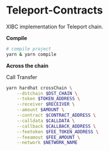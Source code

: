 # Teleport-Contracts

XIBC implementation for Teleport chain.

**Compile**

```bash
# compile project
yarn & yarn compile
```

**Across the chain**

Call Transfer

```bash
yarn hardhat crossChain \
    --dstchain $DST_CHAIN \
    --token $TOKEN_ADDRESS \
    --receiver $RECEIVER \
    --amount $AMOUNT \
    --contract $CONTRACT_ADDRESS \
    --calldata $CALLDATA \
    --callback $CALLBACK_ADDRESS \
    --feetoken $FEE_TOKEN_ADDRESS \
    --feeamout $FEE_AMOUNT \
    --network $NETWORK_NAME
```
